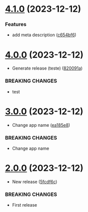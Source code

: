 # [4.1.0](https://github.com/emergoncalves/pomodoro/compare/v4.0.0...v4.1.0) (2023-12-12)


### Features

* add meta description ([c654bf6](https://github.com/emergoncalves/pomodoro/commit/c654bf623dd66bfacd4818bb6d9d2302c16f2694))

# [4.0.0](https://github.com/emergoncalves/pomodoro/compare/v3.0.0...v4.0.0) (2023-12-12)


* Generate release (teste) ([820091a](https://github.com/emergoncalves/pomodoro/commit/820091a515e717cdffc90e116b1a2e4e490a7c90))


### BREAKING CHANGES

* test

# [3.0.0](https://github.com/emergoncalves/pomodoro/compare/v2.0.0...v3.0.0) (2023-12-12)


* Change app name ([ea185e8](https://github.com/emergoncalves/pomodoro/commit/ea185e830b4d75da9825d497bf82b7e46be75fd7))


### BREAKING CHANGES

* Change app name

# [2.0.0](https://github.com/emergoncalves/pomodoro/compare/v1.2.0...v2.0.0) (2023-12-12)


* New release ([5fcdf6c](https://github.com/emergoncalves/pomodoro/commit/5fcdf6c7b97f5712f600835d8c2e486fc21082dd))


### BREAKING CHANGES

* First release
